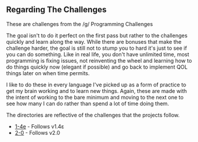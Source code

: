 ## Regarding The Challenges

These are challenges from the /g/ Programming Challenges

The goal isn't to do it perfect on the first pass but rather to the challenges
quickly and learn along the way. While there are bonuses that make the challenge
harder, the goal is still not to stump you to hard it's just to see if you can
do something. Like in real life, you don't have unlimited time, most programming
is fixing issues, not reinventing the wheel and learning how to do things
quickly now (elegant if possible) and go back to implement QOL things later on
when time permits.

I like to do these in every language I've picked up as a
form of practice to get my brain working and to learn new things. Again, these
are made with the intent of working to the bare minimum and moving to the next one to
see how many I can do rather than spend a lot of time doing them.

The directories are reflective of the challenges that the projects follow.
- [1-4e](https://wiki.installgentoo.com/wiki/File:V1p4e.jpg) - Follows v1.4ε
- [2-0](https://wiki.installgentoo.com/wiki/File:V2.png) - Follows v2.0


